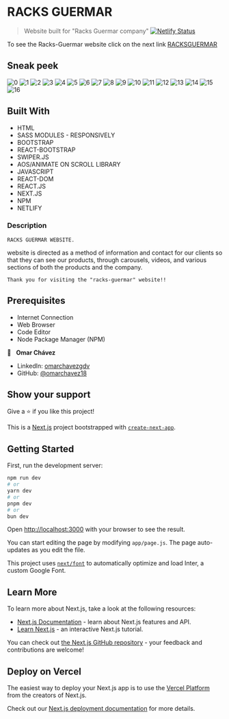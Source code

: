 # RACKS GUERMAR
> Website built for "Racks Guermar company"
>[![Netlify Status](https://api.netlify.com/api/v1/badges/a43519a1-6920-4df8-a0b0-d57e890571e5/deploy-status)](https://app.netlify.com/sites/racksguermar/deploys)



To see the Racks-Guermar website click on the next link
[RACKSGUERMAR](https://racksguermar.netlify.app)




## Sneak peek
![0](https://github.com/omarchavez18/RACKS-GUERMAR/assets/84557440/310d6c7b-6a95-4523-9e8c-1e93c9b88e81)
![1](https://github.com/omarchavez18/RACKS-GUERMAR/assets/84557440/914cd718-1581-4caf-a036-7328be7252cb)
![2](https://github.com/omarchavez18/RACKS-GUERMAR/assets/84557440/ce9519cf-545c-49ec-9da1-37debe507110)
![3](https://github.com/omarchavez18/RACKS-GUERMAR/assets/84557440/d7470b8a-b105-4482-a3b1-4c35425729c0)
![4](https://github.com/omarchavez18/RACKS-GUERMAR/assets/84557440/6a5e2689-ef0f-42f8-8c2b-cb7aa493b97a)
![5](https://github.com/omarchavez18/RACKS-GUERMAR/assets/84557440/9063461c-fcd4-4a03-a0f5-9fb7a9f501b8)
![6](https://github.com/omarchavez18/RACKS-GUERMAR/assets/84557440/90e8ea24-fea7-48d5-ae7c-4f66dd8b43b1)
![7](https://github.com/omarchavez18/RACKS-GUERMAR/assets/84557440/56372c92-5549-42b9-beb1-62dce0a0f9f5)
![8](https://github.com/omarchavez18/RACKS-GUERMAR/assets/84557440/0be84a2a-fbfd-4036-af22-9bb087063fdd)
![9](https://github.com/omarchavez18/RACKS-GUERMAR/assets/84557440/5ea55eb3-93c1-4ec6-8b6f-7a37dcfe23a1)
![10](https://github.com/omarchavez18/RACKS-GUERMAR/assets/84557440/58e4f19a-8437-4fdf-b377-1d4d78629d44)
![11](https://github.com/omarchavez18/RACKS-GUERMAR/assets/84557440/089aeaaf-0ad5-4a86-bc6f-b1848094e4b3)
![12](https://github.com/omarchavez18/RACKS-GUERMAR/assets/84557440/7abae423-52ea-4aba-8486-02a7a2f89560)
![13](https://github.com/omarchavez18/RACKS-GUERMAR/assets/84557440/a450e4db-ce87-462d-b26a-a784b1bdf5d4)
![14](https://github.com/omarchavez18/RACKS-GUERMAR/assets/84557440/5b0808e0-6ae9-4351-88e3-f84133313009)
![15](https://github.com/omarchavez18/RACKS-GUERMAR/assets/84557440/12412cd4-a059-4ee1-a17c-7095134d9272)
![16](https://github.com/omarchavez18/RACKS-GUERMAR/assets/84557440/35fc6318-c48f-4d7f-9ef4-2e1e51417e8c)








## Built With

- HTML
- SASS MODULES - RESPONSIVELY
- BOOTSTRAP
- REACT-BOOTSTRAP
- SWIPER.JS
- AOS/ANIMATE ON SCROLL LIBRARY
- JAVASCRIPT
- REACT-DOM
- REACT.JS
- NEXT.JS
- NPM
- NETLIFY

### Description

    RACKS GUERMAR WEBSITE.
    
website is directed as a method of information and contact for our clients so that they can see our products, through carousels, videos, and various sections of both the products and the company. 

    Thank you for visiting the "racks-guermar" website!!



## Prerequisites

  - Internet Connection
  - Web Browser
  - Code Editor 
  - Node Package Manager (NPM)
  

👤 &nbsp; **Omar Chávez**

- LinkedIn: [omarchavezgdv](https://www.linkedin.com/in/omarchavezgdv/)
- GitHub: [@omarchavez18](https://github.com/omarchavez18)

## Show your support

Give a ⭐️ if you like this project!


This is a [Next.js](https://nextjs.org/) project bootstrapped with [`create-next-app`](https://github.com/vercel/next.js/tree/canary/packages/create-next-app).

## Getting Started

First, run the development server:

```bash
npm run dev
# or
yarn dev
# or
pnpm dev
# or
bun dev
```

Open [http://localhost:3000](http://localhost:3000) with your browser to see the result.

You can start editing the page by modifying `app/page.js`. The page auto-updates as you edit the file.

This project uses [`next/font`](https://nextjs.org/docs/basic-features/font-optimization) to automatically optimize and load Inter, a custom Google Font.

## Learn More

To learn more about Next.js, take a look at the following resources:

- [Next.js Documentation](https://nextjs.org/docs) - learn about Next.js features and API.
- [Learn Next.js](https://nextjs.org/learn) - an interactive Next.js tutorial.

You can check out [the Next.js GitHub repository](https://github.com/vercel/next.js/) - your feedback and contributions are welcome!

## Deploy on Vercel

The easiest way to deploy your Next.js app is to use the [Vercel Platform](https://vercel.com/new?utm_medium=default-template&filter=next.js&utm_source=create-next-app&utm_campaign=create-next-app-readme) from the creators of Next.js.

Check out our [Next.js deployment documentation](https://nextjs.org/docs/deployment) for more details.
